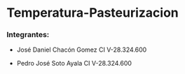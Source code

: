 # Temperatura-Pasteurizacion

### Integrantes:
 
- José Daniel Chacón Gomez
CI V-28.324.600

- Pedro José Soto Ayala
CI V-28.324.600